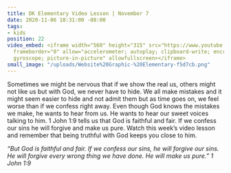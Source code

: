 ```yaml
---
title: DK Elementary Video Lesson | November 7
date: 2020-11-06 18:31:00 -08:00
tags:
- kids
position: 22
video_embed: <iframe width="560" height="315" src="https://www.youtube.com/embed/Dzs2O63En5Q"
  frameborder="0" allow="accelerometer; autoplay; clipboard-write; encrypted-media;
  gyroscope; picture-in-picture" allowfullscreen></iframe>
small_image: "/uploads/Website%20Graphic-%20Elementary-f5d7cb.png"
---
```


Sometimes we might be nervous that if we show the real us, others might not like us but with God, we never have to hide. We all make mistakes and it might seem easier to hide and not admit them but as time goes on, we feel worse than if we confess right away. Even though God knows the mistakes we make, he wants to hear from us. He wants to hear our sweet voices talking to him. 1 John 1:9 tells us that God is faithful and fair. If we confess our sins he will forgive and make us pure. Watch this week’s video lesson and remember that being truthful with God keeps you close to him.

*“But God is faithful and fair. If we confess our sins, he will forgive our sins. He will forgive every wrong thing we have done. He will make us pure.” 1 John 1:9*